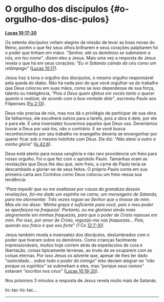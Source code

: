 # O orgulho dos discípulos {#o-orgulho-dos-disc-pulos}

[**Lucas 10:17-20**](http://bibliaonline.com.br/acf/lc/10/17-20)

Os setenta discípulos voltam alegres da missão de levar as boas novas do Reino, porém o que fez seus olhos brilharem e seus corações palpitarem foi o poder que tinham em mãos. “_Senhor, até os demônios se submetem a nós, em teu nome”_, dizem eles a Jesus. Mais uma vez a resposta de Jesus revela o que há em seus corações: “_Eu vi Satanás caindo do céu como um relâmpago”_ ([Lucas 10:17](http://bibliaonline.com.br/acf/lc/10/17)).

Jesus traz à tona o orgulho dos discípulos, o mesmo orgulho responsável pela queda do diabo. Não há nada pior do que você orgulhar-se do trabalho que Deus colocou em suas mãos, como se isso dependesse de sua força, talento ou inteligência, “_Pois é Deus quem efetua em vocês tanto o querer quanto o realizar, de acordo com a boa vontade dele”_, escreveu Paulo aos Filipenses ([Fp 2:13](http://bibliaonline.com.br/acf/fp/2/13)).

Deus não precisa de nós, mas nos dá o privilégio de participar de sua obra. Se falharmos, ele escolherá outros para a tarefa, pois a obra é dele, por ele e para ele. É uma insensatez louvarmos aqueles que Deus usa. Deveríamos louvar a Deus por usá-los, não o contrário. E se você busca reconhecimento por seu trabalho no evangelho deveria se envergonhar por querer ficar sob o mesmo holofote com Deus. Ele diz: “_Não darei a outro a minha glória”_ ([Is 42:8](http://bibliaonline.com.br/acf/is/42/8)).

Deus está atento para nossa vanglória e não raro providencia um freio para nosso orgulho. Foi o que fez com o apóstolo Paulo. Tamanhas eram as revelações que Deus lhe deu que, sem freio, a carne de Paulo teria se descambado a gloriar-se de seus feitos. O próprio Paulo conta em sua primeira carta aos Coríntios como Deus colocou um freio nessa sua tendência:

“_Para impedir que eu me exaltasse por causa da grandeza dessas revelações, foi-me dado um espinho na carne, um mensageiro de Satanás, para me atormentar. Três vezes roguei ao Senhor que_ _o tirasse de mim. Mas ele me disse: ‘Minha graça é suficiente para você, pois o meu poder se aperfeiçoa na fraqueza’. Portanto, eu me gloriarei ainda mais alegremente em minhas fraquezas, para que o poder de Cristo repouse em mim. Por isso, por amor de Cristo, regozijo-me nas fraquezas... Pois, quando sou fraco é que sou forte” (1 Co_ [_12:7-10_](http://bibliaonline.com.br/acf/1co/12/7-10)_)._

Jesus também revela a insensatez dos discípulos, deslumbrados com o poder que tiveram sobre os demônios. Como crianças facilmente impressionáveis, muitos hoje correm atrás de espetáculos de cura e libertação, coisas tipicamente terrenas, ao invés de se ocuparem com as coisas eternas. Por isso Jesus os adverte que, apesar de lhes ter dado “_autoridade... sobre todo o poder do inimigo”_ eles deviam alegrar-se “_não porque os espíritos”_ se submetiam a eles, mas “_porque seus nomes”_ estavam “_escritos nos céus”_ ([Lucas 10:19-20](http://bibliaonline.com.br/acf/lc/10/19-20)).

Nos próximos 3 minutos a resposta de Jesus revela muito mais de Satanás.

tic-tac-tic-tac...

*****